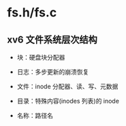 # fs.h/fs.c

## xv6 文件系统层次结构

- 块：硬盘块分配器

- 日志：多步更新的崩溃恢复

- 文件：inode 分配器、读、写、元数据

- 目录：特殊内容(inodes 列表)的 inode

- 名称：路径名
